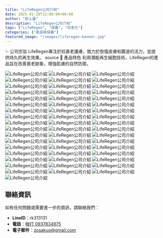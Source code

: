 ```yaml
---
title: "LifeRegen公司介紹"
date: 2025-01-28T12:00:00+08:00
author: "郭上蓮"
description: "LifeRegen公司介紹"
tags: ["LifeRegen", "保養", "抗老化"]
categories: ["美容與保養"]
featured_image: "/images/liferegen-banner.jpg"
---
```

✨ 公司宗旨 LifeRegen專注於抗衰老護膚，致力於恢復皮膚和腸道的活力，並提供持久的再生效果。 source
🌱 產品特色 利用潛能再生細胞技術，LifeRegen的產品旨在改善衰老跡象，增強肌膚的自然防禦。

<!--more-->

![LifeRegen公司介紹](LifeRegen(1).jpg "LifeRegen")
![LifeRegen公司介紹](LifeRegen(2).jpg "LifeRegen")
![LifeRegen公司介紹](LifeRegen(3).jpg "LifeRegen")
![LifeRegen公司介紹](LifeRegen(4).jpg "LifeRegen")
![LifeRegen公司介紹](LifeRegen(5).jpg "LifeRegen")
![LifeRegen公司介紹](LifeRegen(6).jpg "LifeRegen")
![LifeRegen公司介紹](LifeRegen(7).jpg "LifeRegen")
![LifeRegen公司介紹](LifeRegen(8).jpg "LifeRegen")
![LifeRegen公司介紹](LifeRegen(9).jpg "LifeRegen")
![LifeRegen公司介紹](LifeRegen(10).jpg "LifeRegen")
![LifeRegen公司介紹](LifeRegen(11).jpg "LifeRegen")
![LifeRegen公司介紹](LifeRegen(12).jpg "LifeRegen")
![LifeRegen公司介紹](LifeRegen(13).jpg "LifeRegen")
![LifeRegen公司介紹](LifeRegen(14).jpg "LifeRegen")
![LifeRegen公司介紹](LifeRegen(15).jpg "LifeRegen")
![LifeRegen公司介紹](LifeRegen(16).jpg "LifeRegen")
![LifeRegen公司介紹](LifeRegen(17).jpg "LifeRegen")
![LifeRegen公司介紹](LifeRegen(18).jpg "LifeRegen")
![LifeRegen公司介紹](LifeRegen(19).jpg "LifeRegen")
![LifeRegen公司介紹](LifeRegen(20).jpg "LifeRegen")
![LifeRegen公司介紹](LifeRegen(21).jpg "LifeRegen")
![LifeRegen公司介紹](LifeRegen(22).jpg "LifeRegen")
![LifeRegen公司介紹](LifeRegen(23).jpg "LifeRegen")
![LifeRegen公司介紹](LifeRegen(24).jpg "LifeRegen")
![LifeRegen公司介紹](LifeRegen(25).jpg "LifeRegen")
![LifeRegen公司介紹](LifeRegen(26).jpg "LifeRegen")
![LifeRegen公司介紹](LifeRegen(27).jpg "LifeRegen")
![LifeRegen公司介紹](LifeRegen(28).jpg "LifeRegen")
![LifeRegen公司介紹](LifeRegen(29).jpg "LifeRegen")
![LifeRegen公司介紹](LifeRegen(30).jpg "LifeRegen")
![LifeRegen公司介紹](LifeRegen(31).jpg "LifeRegen")
![LifeRegen公司介紹](LifeRegen(32).jpg "LifeRegen")
![LifeRegen公司介紹](LifeRegen(33).jpg "LifeRegen")
![LifeRegen公司介紹](LifeRegen(34).jpg "LifeRegen")
![LifeRegen公司介紹](LifeRegen(35).jpg "LifeRegen")
![LifeRegen公司介紹](LifeRegen(36).jpg "LifeRegen")
![LifeRegen公司介紹](LifeRegen(37).jpg "LifeRegen")
![LifeRegen公司介紹](LifeRegen(38).jpg "LifeRegen")
![LifeRegen公司介紹](LifeRegen(39).jpg "LifeRegen")
![LifeRegen公司介紹](LifeRegen(40).jpg "LifeRegen")
![LifeRegen公司介紹](LifeRegen(41).jpg "LifeRegen")
![LifeRegen公司介紹](LifeRegen(42).jpg "LifeRegen")
![LifeRegen公司介紹](LifeRegen(43).jpg "LifeRegen")
![LifeRegen公司介紹](LifeRegen(44).jpg "LifeRegen")
![LifeRegen公司介紹](LifeRegen(45).jpg "LifeRegen")
![LifeRegen公司介紹](LifeRegen(46).jpg "LifeRegen")
![LifeRegen公司介紹](LifeRegen(47).jpg "LifeRegen")
![LifeRegen公司介紹](LifeRegen(48).jpg "LifeRegen")
![LifeRegen公司介紹](LifeRegen(49).jpg "LifeRegen")
![LifeRegen公司介紹](LifeRegen(50).jpg "LifeRegen")
![LifeRegen公司介紹](LifeRegen(51).jpg "LifeRegen")
![LifeRegen公司介紹](LifeRegen(52).jpg "LifeRegen")



## 聯絡資訊

如有任何問題或需要進一步的資訊，請聯絡我們：

- **LineID**：rk313131
- **電話**：[撥打 0937834975](tel:0937834975)
- **電子郵件**：[zosakuo@gmail.com](mailto:zosakuo@gmail.com)